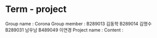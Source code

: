 # Term - project
Group name : Corona 
Group member : B289013 김동학 B289014 김명수 B289031 남우남 B489049 이연경 
Project name : 
Content : 

